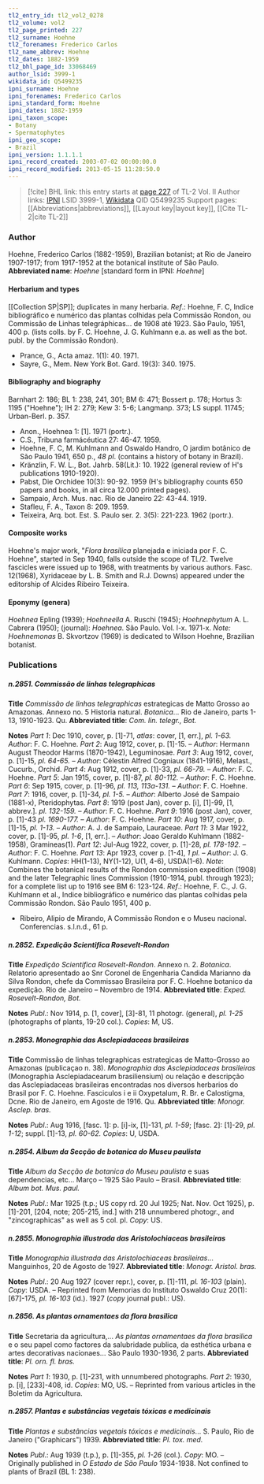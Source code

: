 ```yaml
---
tl2_entry_id: tl2_vol2_0278
tl2_volume: vol2
tl2_page_printed: 227
tl2_surname: Hoehne
tl2_forenames: Frederico Carlos
tl2_name_abbrev: Hoehne
tl2_dates: 1882-1959
tl2_bhl_page_id: 33068469
author_lsid: 3999-1
wikidata_id: Q5499235
ipni_surname: Hoehne
ipni_forenames: Frederico Carlos
ipni_standard_form: Hoehne
ipni_dates: 1882-1959
ipni_taxon_scope: 
- Botany
- Spermatophytes
ipni_geo_scope: 
- Brazil
ipni_version: 1.1.1.1
ipni_record_created: 2003-07-02 00:00:00.0
ipni_record_modified: 2013-05-15 11:28:50.0
---
```


> [!cite] BHL link: this entry starts at [page 227](https://www.biodiversitylibrary.org/page/33068469) of TL-2 Vol. II
> Author links: [IPNI](https://www.ipni.org/a/3999-1) LSID 3999-1, [Wikidata](https://www.wikidata.org/wiki/Q5499235) QID Q5499235
> Support pages: [[Abbreviations|abbreviations]], [[Layout key|layout key]], [[Cite TL-2|cite TL-2]]

### Author

Hoehne, Frederico Carlos (1882-1959), Brazilian botanist; at Rio de Janeiro 1907-1917; from 1917-1952 at the botanical institute of São Paulo. 
**Abbreviated name**: *Hoehne* \[standard form in IPNI: *Hoehne*\]

#### Herbarium and types

[[Collection SP|SP]]; duplicates in many herbaria.
*Ref*.: Hoehne, F. C, Indice bibliográfico e numérico das plantas colhidas pela Commissão Rondon, ou Commissão de Linhas telegráphicas... de 1908 até 1923. São Paulo, 1951, 400 p. (lists colls. by F. C. Hoehne, J. G. Kuhlmann e.a. as well as the bot. publ. by the Commissão Rondon).
- Prance, G., Acta amaz. 1(1): 40. 1971.
- Sayre, G., Mem. New York Bot. Gard. 19(3): 340. 1975.

#### Bibliography and biography

Barnhart 2: 186; BL 1: 238, 241, 301; BM 6: 471; Bossert p. 178; Hortus 3: 1195 ("Hoehne"); IH 2: 279; Kew 3: 5-6; Langmanp. 373; LS suppl. 11745; Urban-Berl. p. 357.
- Anon., Hoehnea 1: \[1\]. 1971 (portr.).
- C.S., Tribuna farmácéutica 27: 46-47. 1959.
- Hoehne, F. C, M. Kuhlmann and Oswaldo Handro, O jardim botânico de São Paulo 1941, 650 p., *48 pl*. (contains a history of botany in Brazil).
- Kränzlin, F. W. L., Bot. Jahrb. 58(Lit.): 10. 1922 (general review of H's publications 1910-1920).
- Pabst, Die Orchidee 10(3): 90-92. 1959 (H's bibliography counts 650 papers and books, in all circa 12.000 printed pages).
- Sampaio, Arch. Mus. nac. Rio de Janeiro 22: 43-44. 1919.
- Stafleu, F. A., Taxon 8: 209. 1959.
- Teixeira, Arq. bot. Est. S. Paulo ser. 2. 3(5): 221-223. 1962 (portr.).

#### Composite works

Hoehne's major work, "*Flora brasilica* planejada e iniciada por F. C. Hoehne", started in Sep 1940, falls outside the scope of TL/2. Twelve fascicles were issued up to 1968, with treatments by various authors. Fasc. 12(1968), Xyridaceae by L. B. Smith and R.J. Downs) appeared under the editorship of Alcides Ribeiro Teixeira.

#### Eponymy (genera)

*Hoehnea* Epling (1939); *Hoehneella* A. Ruschi (1945); *Hoehnephytum* A. L. Cabrera (1950); (journal): *Hoehnea*. São Paulo. Vol. l-x. 1971-x. *Note: Hoehnemonas* B. Skvortzov (1969) is dedicated to Wilson Hoehne, Brazilian botanist.

### Publications

##### n.2851. Commissão de linhas telegraphicas

**Title**
*Commissão de linhas telegraphicas* estrategicas de Matto Grosso ao Amazonas. Annexo no. 5 Historia natural. *Botanica*... Rio de Janeiro, parts 1-13, 1910-1923. Qu.
**Abbreviated title**: *Com. lin. telegr., Bot.*

**Notes**
*Part 1*: Dec 1910, cover, p. \[1\]-71, *atlas*: cover, \[1, err.\], *pl. 1-63. Author*: F. C. Hoehne.
*Part 2*: Aug 1912, cover, p. \[1\]-15. – *Author*: Hermann August Theodor Harms (1870-1942), Leguminosae.
*Part 3*: Aug 1912, cover, p. \[1\]-15, *pl. 64-65. – Author*: Célestin Alfred Cogniaux (1841-1916), Melast., Cucurb., Orchid.
*Part 4*: Aug 1912, cover, p. \[1\]-33, *pl. 66-79. – Author*: F. C. Hoehne.
*Part 5*: Jan 1915, cover, p. \[1\]-87, *pl. 80-112. – Author*: F. C. Hoehne.
*Part 6*: Sep 1915, cover, p. \[1\]-96, *pl. 113, 113a-131. – Author*: F. C. Hoehne.
*Part 7*: 1916, cover, p. \[1\]-34, *pl. 1-5. – Author*: Alberto José de Sampaio (1881-x), Pteridophytas.
*Part 8*: 1919 (post Jan), cover p. \[i\], \[1\]-99, \[1, abbrev.\]. *pl. 132-159. – Author*: F. C. Hoehne.
*Part 9*: 1916 (post Jan), cover, p. \[1\]-43 *pl. 1690-177. – Author*: F. C. Hoehne.
*Part 10*: Aug 1917, cover, p. \[1\]-15, *pl. 1-13. – Author*: A. J. de Sampaio, Lauraceae.
*Part 11*: 3 Mar 1922, cover, p. \[1\]-95, *pl. 1-6*, \[1, err.\]. – *Author*: Joao Geraldo Kuhlmann (1882-1958), Gramineas(1).
*Part 12*: Jul-Aug 1922, cover, p. \[1\]-28, *pl. 178-192. – Author*: F. C. Hoehne.
*Part 13*: Apr 1923, cover p. \[1-4\], *1 pl. – Author*: J. G. Kuhlmann.
*Copies*: HH(1-13), NY(1-12), U(1, 4-6), USDA(1-6).
*Note*: Combines the botanical results of the Rondon commission expedition (1908) and the later Telegraphic lines Commission (1910-1914, publ. through 1923); for a complete list up to 1916 see BM 6: 123-124.
*Ref*.: Hoehne, F. C., J. G. Kuhlmann et al., Indice bibliográfico e numérico das plantas colhidas pela Commissão Rondon. São Paulo 1951, 400 p.
- Ribeiro, Alipio de Mirando, A Commissão Rondon e o Museu nacional. Conferencias. s.l.n.d., 61 p.

##### n.2852. Expedição Scientifica Rosevelt-Rondon

**Title**
*Expedição Scientifica Rosevelt-Rondon*. Annexo n. 2. *Botanica*. Relatorio apresentado ao Snr Coronel de Engenharia Candida Marianno da Silva Rondon, chefe da Commissao Brasileira por F. C. Hoehne botanico da expedição. Rio de Janeiro – Novembro de 1914.
**Abbreviated title**: *Exped. Rosevelt-Rondon, Bot.*

**Notes**
*Publ*.: Nov 1914, p. \[1, cover\], \[3\]-81, 11 photogr. (general), *pl. 1-25* (photographs of plants, 19-20 col.). *Copies*: M, US.

##### n.2853. Monographia das Asclepiadaceas brasileiras

**Title**
Commissão de linhas telegraphicas estrategicas de Matto-Grosso ao Amazonas (publicaçao n. 38). *Monographia das Asclepiadaceas brasileiras* (Monographia Asclepiadacearum brasiliensium) ou relação e descripção das Asclepiadaceas brasileiras encontradas nos diversos herbarios do Brasil por F. C. Hoehne. Fasciculos i e ii Oxypetalum, R. Br. e Calostigma, Dcne. Rio de Janeiro, em Agoste de 1916. Qu.
**Abbreviated title**: *Monogr. Asclep. bras.*

**Notes**
*Publ*.: Aug 1916, \[fasc. 1\]: p. \[i\]-ix, \[1\]-131, *pl. 1-59*; \[fasc. 2\]: \[1\]-29, *pl. 1-12*; suppl. \[1\]-13, *pl. 60-62. Copies*: U, USDA.

##### n.2854. Album da Secção de botanica do Museu paulista

**Title**
*Album da Secção de botanica do Museu paulista* e suas dependencias, etc... Março – 1925 São Paulo – Brasil.
**Abbreviated title**: *Album bot. Mus. paul.*

**Notes**
*Publ*.: Mar 1925 (t.p.; US copy rd. 20 Jul 1925; Nat. Nov. Oct 1925), p. \[1\]-201, \[204, note; 205-215, ind.\] with 218 unnumbered photogr., and "zincographicas" as well as 5 col. pl.
*Copy*: US.

##### n.2855. Monographia illustrada das Aristolochiaceas brasileiras

**Title**
*Monographia illustrada das Aristolochiaceas brasileiras*... Manguinhos, 20 de Agosto de 1927.
**Abbreviated title**: *Monogr. Aristol. bras.*

**Notes**
*Publ*.: 20 Aug 1927 (cover repr.), cover, p. \[1\]-111, *pl. 16-103* (plain). *Copy*: USDA. – Reprinted from Memorias do Instituto Oswaldo Cruz 20(1): \[67\]-175, *pl. 16-103* (id.). 1927 (*copy* journal publ.: US).

##### n.2856. As plantas ornamentaes da flora brasilica

**Title**
Secretaria da agricultura,... *As plantas ornamentaes da flora brasilica* e o seu papel como factores da salubridade publica, da esthética urbana e artes decorativas nacionaes... São Paulo 1930-1936, 2 parts.
**Abbreviated title**: *Pl. orn. fl. bras.*

**Notes**
*Part 1*: 1930, p. \[1\]-231, with unnumbered photographs.
*Part 2*: 1930, p. \[i\], \[233\]-408, id.
*Copies*: MO, US. – Reprinted from various articles in the Boletim da Agricultura.

##### n.2857. Plantas e substâncias vegetais tóxicas e medicinais

**Title**
*Plantas e substâncias vegetais tóxicas e medicinais*... S. Paulo, Rio de Janeiro ("Graphicars") 1939.
**Abbreviated title**: *Pl. tox. med.*

**Notes**
*Publ*.: Aug 1939 (t.p.), p. \[1\]-355, *pl. 1-26* (col.). *Copy*: MO. – Originally published in *O Estado de São Paulo* 1934-1938. Not confined to plants of Brazil (BL 1: 238).

